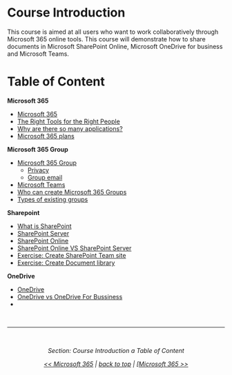 <a id="top" />

# Course Introduction

This course is aimed at all users who want to work collaboratively through Microsoft 365 online tools. This course will demonstrate how to share documents in Microsoft SharePoint Online, Microsoft OneDrive for business and Microsoft Teams.


# Table of Content


**Microsoft 365**
- [Microsoft 365](./Microsoft365.md#microsoft-365)
- [The Right Tools for the Right People](./Microsoft365.md#the-right-tools-for-the-right-people)
- [Why are there so many applications?](./Microsoft365.md#why-are-there-so-many-applications)
- [Microsoft 365 plans](./Microsoft365.md#microsoft-365-plans)


**Microsoft 365 Group**
- [Microsoft 365 Group](./Microsoft365Group.md#microsoft-365-group-1)
    - [Privacy](./Microsoft365Group.md#privacy)
    - [Group email](./Microsoft365Group.md#group-email)
- [Microsoft Teams](./Microsoft365Group.md#microsoft-teams)
- [Who can create Microsoft 365 Groups](./Microsoft365Group.md#who-can-create-microsoft-365-groups)
- [Types of existing groups](./Microsoft365Group.md#types-of-existing-groups)



**Sharepoint**
- [What is SharePoint]()
- [SharePoint Server]()
- [SharePoint Online]()
- [SharePoint Online VS SharePoint Server]()
- [Exercise: Create SharePoint Team site](../Hands-on-Labs/CreateSharePointTeamSite.md)
- [Exercise: Create Document library](../Hands-on-Labs/CreateSharePointTeamSite.md)


**OneDrive**
- [OneDrive]()
- [OneDrive vs OneDrive For Bussiness]()
- []()






<br/>

---

<br/>

<div style="font-style: italic; text-align: center;" markdown="1">

Section: Course Introduction a Table of Content

[<< Microsoft 365](../README.md) | [back to top](#top)  | [[Microsoft 365 >>](./Microsoft365.md)

</div>

